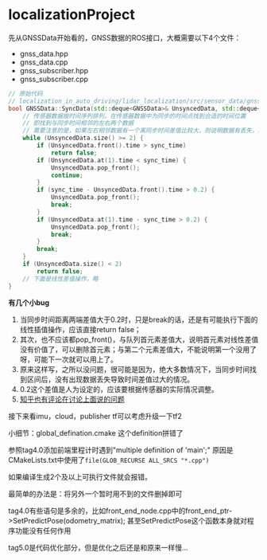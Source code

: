 <!--
 * @Author: zigfried 3572931733@qq.com
 * @Date: 2023-07-09 20:25:02
 * @LastEditors: zigfried 3572931733@qq.com
 * @LastEditTime: 2023-07-18 09:22:55
 * @FilePath: /localizationProject/README.md
 * @Description: 
 * 
 * Copyright (c) 2023 by zigfried, All Rights Reserved. 
-->
# localizationProject
先从GNSSData开始看的，GNSS数据的ROS接口，大概需要以下4个文件：
- gnss_data.hpp
- gnss_data.cpp
- gnss_subscriber.hpp
- gnss_subscriber.cpp

```cpp .line-numbers
// 原始代码
// localization_in_auto_driving/lidar_localization/src/sensor_data/gnss_data.cpp
bool GNSSData::SyncData(std::deque<GNSSData>& UnsyncedData, std::deque<GNSSData>& SyncedData, double sync_time) {
    // 传感器数据按时间序列排列，在传感器数据中为同步的时间点找到合适的时间位置
    // 即找到与同步时间相邻的左右两个数据
    // 需要注意的是，如果左右相邻数据有一个离同步时间差值比较大，则说明数据有丢失，时间离得太远不适合做差值
    while (UnsyncedData.size() >= 2) {
        if (UnsyncedData.front().time > sync_time)
            return false;
        if (UnsyncedData.at(1).time < sync_time) {
            UnsyncedData.pop_front();
            continue;
        }
        if (sync_time - UnsyncedData.front().time > 0.2) {
            UnsyncedData.pop_front();
            break;
        }
        if (UnsyncedData.at(1).time - sync_time > 0.2) {
            UnsyncedData.pop_front();
            break;
        }
        break;
    }
    if (UnsyncedData.size() < 2)
        return false;
    // 下面是线性差值操作，略
}
```
**有几个小bug**
1. 当同步时间距离两端差值大于0.2时，只是break的话，还是有可能执行下面的线性插值操作，应该直接return false；
2. 其次，也不应该都pop_front()，与队列首元素差值大，说明首元素对线性差值没有价值了，可以删除首元素；与第二个元素差值大，不能说明第一个没用了呀，可能下一次就可以用上了。
3. 原来这样写，之所以没问题，很可能是因为，绝大多数情况下，当同步时间找到区间后，没有出现数据丢失导致时间差值过大的情况。
4. 0.2这个差值是人为设定的，应该要根据传感器的实际情况调整。
5. [知乎也有评论在讨论上面说的问题](https://zhuanlan.zhihu.com/p/108853312)

接下来看imu，cloud，publisher
tf可以考虑升级一下tf2

小细节：global_defination.cmake
这个definition拼错了

参照tag4.0添加前端里程计时遇到"multiple definition of 'main';"
原因是CMakeLists.txt中使用了`file(GLOB_RECURSE ALL_SRCS "*.cpp")`

如果编译生成2个及以上可执行文件就会报错。

最简单的办法是：将另外一个暂时用不到的文件删掉即可

tag4.0有些语句是多余的，比如front_end_node.cpp中的front_end_ptr->SetPredictPose(odometry_matrix);
甚至SetPredictPose这个函数本身就对程序功能没有任何作用

tag5.0是代码优化部分，但是优化之后还是和原来一样慢...